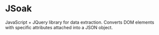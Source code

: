 # JSoak
JavaScript + JQuery library for data extraction. Converts DOM elements with specific attributes attached into a JSON object.
